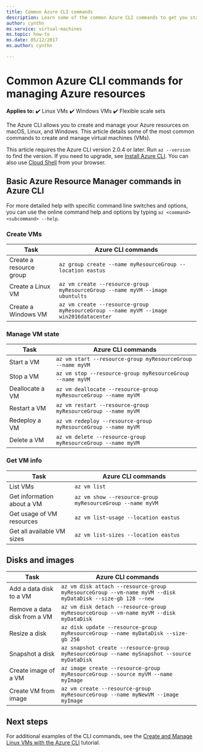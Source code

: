 ```yaml
---
title: Common Azure CLI commands 
description: Learn some of the common Azure CLI commands to get you started managing your VMs in Azure Resource Manager mode
author: cynthn
ms.service: virtual-machines
ms.topic: how-to
ms.date: 05/12/2017
ms.author: cynthn

---
```

# Common Azure CLI commands for managing Azure resources

**Applies to:** :heavy_check_mark: Linux VMs :heavy_check_mark: Windows VMs :heavy_check_mark: Flexible scale sets 

The Azure CLI allows you to create and manage your Azure resources on macOS, Linux, and Windows. This article details some of the most common commands to create and manage virtual machines (VMs).

This article requires the Azure CLI version 2.0.4 or later. Run `az --version` to find the version. If you need to upgrade, see [Install Azure CLI](/cli/azure/install-azure-cli). You can also use [Cloud Shell](../../cloud-shell/quickstart.md) from your browser.

## Basic Azure Resource Manager commands in Azure CLI
For more detailed help with specific command line switches and options, you can use the online command help and options by typing `az <command> <subcommand> --help`.

### Create VMs
| Task | Azure CLI commands |
| --- | --- |
| Create a resource group | `az group create --name myResourceGroup --location eastus` |
| Create a Linux VM | `az vm create --resource-group myResourceGroup --name myVM --image ubuntults` |
| Create a Windows VM | `az vm create --resource-group myResourceGroup --name myVM --image win2016datacenter` |

### Manage VM state
| Task | Azure CLI commands |
| --- | --- |
| Start a VM | `az vm start --resource-group myResourceGroup --name myVM` |
| Stop a VM | `az vm stop --resource-group myResourceGroup --name myVM` |
| Deallocate a VM | `az vm deallocate --resource-group myResourceGroup --name myVM` |
| Restart a VM | `az vm restart --resource-group myResourceGroup --name myVM` |
| Redeploy a VM | `az vm redeploy --resource-group myResourceGroup --name myVM` |
| Delete a VM | `az vm delete --resource-group myResourceGroup --name myVM` |

### Get VM info
| Task | Azure CLI commands |
| --- | --- |
| List VMs | `az vm list` |
| Get information about a VM | `az vm show --resource-group myResourceGroup --name myVM` |
| Get usage of VM resources | `az vm list-usage --location eastus` |
| Get all available VM sizes | `az vm list-sizes --location eastus` |

## Disks and images
| Task | Azure CLI commands |
| --- | --- |
| Add a data disk to a VM | `az vm disk attach --resource-group myResourceGroup --vm-name myVM --disk myDataDisk --size-gb 128 --new` |
| Remove a data disk from a VM | `az vm disk detach --resource-group myResourceGroup --vm-name myVM --disk myDataDisk` |
| Resize a disk | `az disk update --resource-group myResourceGroup --name myDataDisk --size-gb 256` |
| Snapshot a disk | `az snapshot create --resource-group myResourceGroup --name mySnapshot --source myDataDisk` |
| Create image of a VM | `az image create --resource-group myResourceGroup --source myVM --name myImage` |
| Create VM from image | `az vm create --resource-group myResourceGroup --name myNewVM --image myImage` |


## Next steps
For additional examples of the CLI commands, see the [Create and Manage Linux VMs with the Azure CLI](tutorial-manage-vm.md) tutorial.
